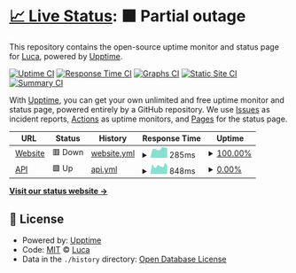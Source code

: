 # [📈 Live Status](https://status.lukedev.tk): <!--live status--> **🟧 Partial outage**

This repository contains the open-source uptime monitor and status page for [Luca](https://lukedev.tk), powered by [Upptime](https://github.com/upptime/upptime).

[![Uptime CI](https://github.com/LukeIsHereToDevelop/Services-Status/workflows/Uptime%20CI/badge.svg)](https://github.com/upptime/upptime/actions?query=workflow%3A%22Uptime+CI%22)
[![Response Time CI](https://github.com/LukeIsHereToDevelop/Services-Status/workflows/Response%20Time%20CI/badge.svg)](https://github.com/upptime/upptime/actions?query=workflow%3A%22Response+Time+CI%22)
[![Graphs CI](https://github.com/LukeIsHereToDevelop/Services-Status/workflows/Graphs%20CI/badge.svg)](https://github.com/upptime/upptime/actions?query=workflow%3A%22Graphs+CI%22)
[![Static Site CI](https://github.com/LukeIsHereToDevelop/Services-Status/workflows/Static%20Site%20CI/badge.svg)](https://github.com/upptime/upptime/actions?query=workflow%3A%22Static+Site+CI%22)
[![Summary CI](https://github.com/LukeIsHereToDevelop/Services-Status/workflows/Summary%20CI/badge.svg)](https://github.com/upptime/upptime/actions?query=workflow%3A%22Summary+CI%22)

With [Upptime](https://upptime.js.org), you can get your own unlimited and free uptime monitor and status page, powered entirely by a GitHub repository. We use [Issues](https://github.com/LukeIsHereToDevelop/Services-Status/issues) as incident reports, [Actions](https://github.com/LukeIsHereToDevelop/Services-Status/actions) as uptime monitors, and [Pages](https://status.lukedev.tk) for the status page.

<!--start: status pages-->
<!-- This summary is generated by Upptime (https://github.com/upptime/upptime) -->
<!-- Do not edit this manually, your changes will be overwritten -->
<!-- prettier-ignore -->
| URL | Status | History | Response Time | Uptime |
| --- | ------ | ------- | ------------- | ------ |
| <img alt="" src="https://favicons.githubusercontent.com/lukedev.tk" height="13"> [Website](https://lukedev.tk) | 🟥 Down | [website.yml](https://github.com/LukeIsHereToDevelop/Services-Status/commits/HEAD/history/website.yml) | <details><summary><img alt="Response time graph" src="./graphs/website/response-time-week.png" height="20"> 285ms</summary><br><a href="https://status.lukedev.tk/history/website"><img alt="Response time 288" src="https://img.shields.io/endpoint?url=https%3A%2F%2Fraw.githubusercontent.com%2FLukeIsHereToDevelop%2FServices-Status%2FHEAD%2Fapi%2Fwebsite%2Fresponse-time.json"></a><br><a href="https://status.lukedev.tk/history/website"><img alt="24-hour response time 311" src="https://img.shields.io/endpoint?url=https%3A%2F%2Fraw.githubusercontent.com%2FLukeIsHereToDevelop%2FServices-Status%2FHEAD%2Fapi%2Fwebsite%2Fresponse-time-day.json"></a><br><a href="https://status.lukedev.tk/history/website"><img alt="7-day response time 285" src="https://img.shields.io/endpoint?url=https%3A%2F%2Fraw.githubusercontent.com%2FLukeIsHereToDevelop%2FServices-Status%2FHEAD%2Fapi%2Fwebsite%2Fresponse-time-week.json"></a><br><a href="https://status.lukedev.tk/history/website"><img alt="30-day response time 282" src="https://img.shields.io/endpoint?url=https%3A%2F%2Fraw.githubusercontent.com%2FLukeIsHereToDevelop%2FServices-Status%2FHEAD%2Fapi%2Fwebsite%2Fresponse-time-month.json"></a><br><a href="https://status.lukedev.tk/history/website"><img alt="1-year response time 288" src="https://img.shields.io/endpoint?url=https%3A%2F%2Fraw.githubusercontent.com%2FLukeIsHereToDevelop%2FServices-Status%2FHEAD%2Fapi%2Fwebsite%2Fresponse-time-year.json"></a></details> | <details><summary><a href="https://status.lukedev.tk/history/website">100.00%</a></summary><a href="https://status.lukedev.tk/history/website"><img alt="All-time uptime 100.00%" src="https://img.shields.io/endpoint?url=https%3A%2F%2Fraw.githubusercontent.com%2FLukeIsHereToDevelop%2FServices-Status%2FHEAD%2Fapi%2Fwebsite%2Fuptime.json"></a><br><a href="https://status.lukedev.tk/history/website"><img alt="24-hour uptime 100.00%" src="https://img.shields.io/endpoint?url=https%3A%2F%2Fraw.githubusercontent.com%2FLukeIsHereToDevelop%2FServices-Status%2FHEAD%2Fapi%2Fwebsite%2Fuptime-day.json"></a><br><a href="https://status.lukedev.tk/history/website"><img alt="7-day uptime 100.00%" src="https://img.shields.io/endpoint?url=https%3A%2F%2Fraw.githubusercontent.com%2FLukeIsHereToDevelop%2FServices-Status%2FHEAD%2Fapi%2Fwebsite%2Fuptime-week.json"></a><br><a href="https://status.lukedev.tk/history/website"><img alt="30-day uptime 100.00%" src="https://img.shields.io/endpoint?url=https%3A%2F%2Fraw.githubusercontent.com%2FLukeIsHereToDevelop%2FServices-Status%2FHEAD%2Fapi%2Fwebsite%2Fuptime-month.json"></a><br><a href="https://status.lukedev.tk/history/website"><img alt="1-year uptime 100.00%" src="https://img.shields.io/endpoint?url=https%3A%2F%2Fraw.githubusercontent.com%2FLukeIsHereToDevelop%2FServices-Status%2FHEAD%2Fapi%2Fwebsite%2Fuptime-year.json"></a></details>
| <img alt="" src="https://favicons.githubusercontent.com/api.lukedev.tk" height="13"> [API](https://api.lukedev.tk) | 🟩 Up | [api.yml](https://github.com/LukeIsHereToDevelop/Services-Status/commits/HEAD/history/api.yml) | <details><summary><img alt="Response time graph" src="./graphs/api/response-time-week.png" height="20"> 848ms</summary><br><a href="https://status.lukedev.tk/history/api"><img alt="Response time 799" src="https://img.shields.io/endpoint?url=https%3A%2F%2Fraw.githubusercontent.com%2FLukeIsHereToDevelop%2FServices-Status%2FHEAD%2Fapi%2Fapi%2Fresponse-time.json"></a><br><a href="https://status.lukedev.tk/history/api"><img alt="24-hour response time 915" src="https://img.shields.io/endpoint?url=https%3A%2F%2Fraw.githubusercontent.com%2FLukeIsHereToDevelop%2FServices-Status%2FHEAD%2Fapi%2Fapi%2Fresponse-time-day.json"></a><br><a href="https://status.lukedev.tk/history/api"><img alt="7-day response time 848" src="https://img.shields.io/endpoint?url=https%3A%2F%2Fraw.githubusercontent.com%2FLukeIsHereToDevelop%2FServices-Status%2FHEAD%2Fapi%2Fapi%2Fresponse-time-week.json"></a><br><a href="https://status.lukedev.tk/history/api"><img alt="30-day response time 799" src="https://img.shields.io/endpoint?url=https%3A%2F%2Fraw.githubusercontent.com%2FLukeIsHereToDevelop%2FServices-Status%2FHEAD%2Fapi%2Fapi%2Fresponse-time-month.json"></a><br><a href="https://status.lukedev.tk/history/api"><img alt="1-year response time 799" src="https://img.shields.io/endpoint?url=https%3A%2F%2Fraw.githubusercontent.com%2FLukeIsHereToDevelop%2FServices-Status%2FHEAD%2Fapi%2Fapi%2Fresponse-time-year.json"></a></details> | <details><summary><a href="https://status.lukedev.tk/history/api">0.00%</a></summary><a href="https://status.lukedev.tk/history/api"><img alt="All-time uptime 0.00%" src="https://img.shields.io/endpoint?url=https%3A%2F%2Fraw.githubusercontent.com%2FLukeIsHereToDevelop%2FServices-Status%2FHEAD%2Fapi%2Fapi%2Fuptime.json"></a><br><a href="https://status.lukedev.tk/history/api"><img alt="24-hour uptime 0.00%" src="https://img.shields.io/endpoint?url=https%3A%2F%2Fraw.githubusercontent.com%2FLukeIsHereToDevelop%2FServices-Status%2FHEAD%2Fapi%2Fapi%2Fuptime-day.json"></a><br><a href="https://status.lukedev.tk/history/api"><img alt="7-day uptime 0.00%" src="https://img.shields.io/endpoint?url=https%3A%2F%2Fraw.githubusercontent.com%2FLukeIsHereToDevelop%2FServices-Status%2FHEAD%2Fapi%2Fapi%2Fuptime-week.json"></a><br><a href="https://status.lukedev.tk/history/api"><img alt="30-day uptime 0.00%" src="https://img.shields.io/endpoint?url=https%3A%2F%2Fraw.githubusercontent.com%2FLukeIsHereToDevelop%2FServices-Status%2FHEAD%2Fapi%2Fapi%2Fuptime-month.json"></a><br><a href="https://status.lukedev.tk/history/api"><img alt="1-year uptime 0.00%" src="https://img.shields.io/endpoint?url=https%3A%2F%2Fraw.githubusercontent.com%2FLukeIsHereToDevelop%2FServices-Status%2FHEAD%2Fapi%2Fapi%2Fuptime-year.json"></a></details>

<!--end: status pages-->

[**Visit our status website →**](https://status.lukedev.tk)

## 📄 License

- Powered by: [Upptime](https://github.com/upptime/upptime)
- Code: [MIT](./LICENSE) © [Luca](https://lukedev.tk)
- Data in the `./history` directory: [Open Database License](https://opendatacommons.org/licenses/odbl/1-0/)
